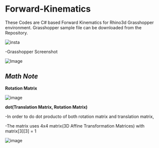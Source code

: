 # Forward-Kinematics
These Codes are C# based Forward Kinematics for Rhino3d Grasshopper environment.
Grasshopper sample file can be downloaded from the Repository.

![insta](https://user-images.githubusercontent.com/93954052/141040882-f02d604e-0f3e-4fec-857b-0d2f9bc7f516.gif)

-Grasshopper Screenshot

![Image](https://user-images.githubusercontent.com/93954052/141043407-a0d5b869-d55b-4961-bf6e-6acf13e4d933.png)

## *Math Note*

**Rotation Matrix**

![image](https://user-images.githubusercontent.com/93954052/141042683-1bf2ecc2-a582-4873-9d04-dadbd21c244d.png)

**dot(Translation Matrix, Rotation Matrix)**

-In order to do dot producto of both rotation matrix and translation matrix,

-The matrix uses 4x4 matrix(3D Affine Transformation Matrices) with matrix[3][3] = 1

![image](https://user-images.githubusercontent.com/93954052/141044035-3c848c2d-e33a-4280-9811-f74c50ec0c64.png)
